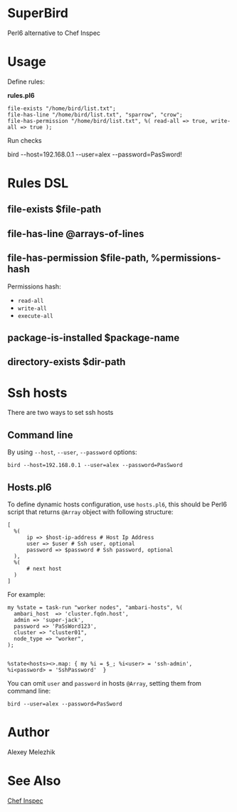 # SuperBird

Perl6 alternative to Chef Inspec

# Usage

Define rules:

**rules.pl6**

    file-exists "/home/bird/list.txt";
    file-has-line "/home/bird/list.txt", "sparrow", "crow";
    file-has-permission "/home/bird/list.txt", %( read-all => true, write-all => true );

Run checks

  bird --host=192.168.0.1 --user=alex --password=PasSword!


# Rules DSL

## file-exists $file-path

## file-has-line @arrays-of-lines

## file-has-permission $file-path, %permissions-hash

Permissions hash:

* `read-all`
* `write-all`
* `execute-all`

## package-is-installed $package-name

## directory-exists $dir-path

# Ssh hosts

There are two ways to set ssh hosts

## Command line

By using `--host`, `--user`, `--password` options:

    bird --host=192.168.0.1 --user=alex --password=PasSword


## Hosts.pl6

To define dynamic hosts configuration, use `hosts.pl6`, this should
be Perl6 script that returns `@Array` object with following structure:

    [
      %( 
          ip => $host-ip-address # Host Ip Address
          user => $user # Ssh user, optional
          password => $password # Ssh password, optional
      ),
      %(
          # next host
      )
    ]
  
For example:

    my %state = task-run "worker nodes", "ambari-hosts", %(
      ambari_host  => 'cluster.fqdn.host',
      admin => 'super-jack',
      password => 'PaSsWord123',
      cluster => "cluster01",
      node_type => "worker",
    );
    

    %state<hosts><>.map: { my %i = $_; %i<user> = 'ssh-admin', %i<password> = 'SshPassword'  }

You can omit `user` and `password` in hosts `@Array`, setting them from command line:

    bird --user=alex --password=PasSword


# Author

Alexey Melezhik

# See Also

[Chef Inspec](https://www.inspec.io/)
